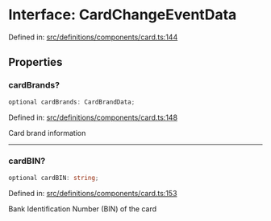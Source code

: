 # Interface: CardChangeEventData

Defined in: [src/definitions/components/card.ts:144](https://github.com/Fiksuruoka-fi/capacitor-adyen/blob/f6b775642775e61e00bb60787472fc2c2f9bd045/src/definitions/components/card.ts#L144)

## Properties

### cardBrands?

```ts
optional cardBrands: CardBrandData;
```

Defined in: [src/definitions/components/card.ts:148](https://github.com/Fiksuruoka-fi/capacitor-adyen/blob/f6b775642775e61e00bb60787472fc2c2f9bd045/src/definitions/components/card.ts#L148)

Card brand information

***

### cardBIN?

```ts
optional cardBIN: string;
```

Defined in: [src/definitions/components/card.ts:153](https://github.com/Fiksuruoka-fi/capacitor-adyen/blob/f6b775642775e61e00bb60787472fc2c2f9bd045/src/definitions/components/card.ts#L153)

Bank Identification Number (BIN) of the card
